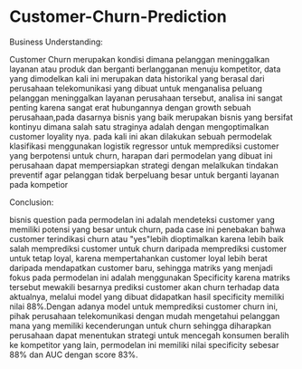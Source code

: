 # Customer-Churn-Prediction
Business Understanding:

Customer Churn merupakan kondisi dimana pelanggan meninggalkan layanan atau produk dan berganti berlangganan menuju kompetitor, data yang dimodelkan kali ini merupakan data historikal yang berasal dari perusahaan telekomunikasi yang dibuat untuk menganalisa peluang pelanggan meninggalkan layanan perusahaan tersebut, analisa ini sangat penting karena sangat erat hubungannya dengan growth sebuah perusahaan,pada dasarnya bisnis yang baik merupakan bisnis yang bersifat kontinyu dimana salah satu straginya adalah dengan mengoptimalkan customer loyality nya.
pada kali ini akan dilakukan sebuah permodelak klasifikasi menggunakan logistik regressor untuk memprediksi customer yang berpotensi untuk churn, harapan dari permodelan yang dibuat ini perusahaan dapat mempersiapkan strategi dengan melalkukan tindakan preventif agar pelanggan tidak berpeluang besar untuk berganti layanan pada kompetior


Conclusion:


bisnis question pada permodelan ini adalah mendeteksi customer yang memiliki potensi yang besar untuk churn, pada case ini penebakan bahwa customer terindikasi churn atau "yes"lebih dioptimalkan karena lebih baik salah memprediksi customer untuk churn daripada memprediksi customer untuk tetap loyal, karena mempertahankan customer loyal lebih berat daripada mendapatkan customer baru, sehingga matriks yang menjadi fokus pada permodelan ini adalah menggunakan Specificity karena matriks tersebut mewakili besarnya prediksi customer akan churn terhadap data aktualnya, melalui model yang dibuat didapatkan hasil specificity memiliki nilai 88%.Dengan adanya model untuk memprediksi customer churn ini, pihak perusahaan telekomunikasi dengan mudah mengetahui pelanggan mana yang memiliki kecenderungan untuk churn sehingga diharapkan perusahaan dapat menentukan strategi untuk mencegah konsumen beralih ke kompetitor yang lain, permodelan ini memiliki nilai specificity sebesar 88% dan AUC dengan score 83%. 

